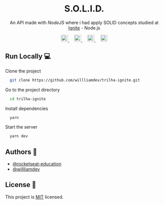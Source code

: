 <h1 align=center>S.O.L.I.D.</h1> 

<p align=center>An API made with <em>NodeJS</em> where i had apply SOLID concepts studied at <a href="https://www.rocketseat.com.br/" target="_blank">Ignite<a> - Node.js</p>

<p align="center">
  <a href="[https://github.com/prettier/prettier](https://yarnpkg.com/)">
    <img height="22px" src="https://badgen.net/badge/node/yarn/2688b6">
  </a>  &nbsp;  &nbsp; 
  <a href="https://github.com/prettier/prettier">
    <img height="22px" src="https://img.shields.io/badge/code_style-prettier-f7c543.svg">
  </a>  &nbsp;  &nbsp; 
  <a href="https://github.com/airbnb/javascript">
    <img height="22px" src="https://badgen.net/badge/style/Airbnb/ff5a5f?icon=airbnb">
  </a> &nbsp;  &nbsp; 
  <a href="#License">
    <img height="22px" src="https://img.shields.io/badge/license-MIT-green">
  </a>
</p>
  
  
  
## Run Locally 💻

Clone the project

```bash
  git clone https://github.com/willliamdev/trilha-ignite.git
```

Go to the project directory

```bash
  cd trilha-ignite
```

Install dependencies

```bash
  yarn
```

Start the server

```bash
  yarn dev
```


## Authors 👥
  
- [@rocketseat-education](https://github.com/rocketseat-education)
- [@willliamdev](https://github.com/willliamdev)



## License 📄

This project is [MIT](LICENSE) licensed.
